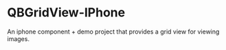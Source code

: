 QBGridView-IPhone
=================

An iphone component + demo project that provides a grid view for viewing images.